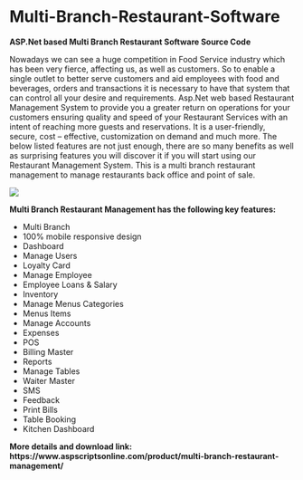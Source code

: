 # Multi-Branch-Restaurant-Software
<b>ASP.Net based Multi Branch Restaurant Software Source Code</b>

Nowadays we can see a huge competition in Food Service industry which has been very fierce, affecting us, as well as customers. So to enable a single outlet to better serve customers and aid employees with food and beverages, orders and transactions it is necessary to have that system that can control all your desire and requirements. Asp.Net web based Restaurant Management System to provide you a greater return on operations for your customers ensuring quality and speed of your Restaurant Services with an intent of reaching more guests and reservations. It is a user-friendly, secure, cost – effective, customization on demand and much more. The below listed features are not just enough, there are so many benefits as well as surprising features you will discover it if you will start using our Restaurant Management System. This is a multi branch restaurant management to manage restaurants back office and point of sale.

<img src="https://www.aspscriptsonline.com/wp-content/uploads/2017/11/Multi_Branch_Restaurant_Management_Software_2.png">

<b>Multi Branch Restaurant Management has the following key features:</b>

<ul>
<li>Multi Branch</li>
<li>100% mobile responsive design</li>
<li>Dashboard</li>
<li>Manage Users</li>
<li>Loyalty Card</li>
<li>Manage Employee</li>
<li>Employee Loans & Salary</li>
<li>Inventory</li>
<li>Manage Menus Categories</li>
<li>Menus Items</li>
<li>Manage Accounts</li>
<li>Expenses</li>
<li>POS</li>
<li>Billing Master</li>
<li>Reports</li>
<li>Manage Tables</li>
<li>Waiter Master</li>
<li>SMS</li>
<li>Feedback</li>
<li>Print Bills</li>
<li>Table Booking</li>
<li>Kitchen Dashboard</li>
</ul>
<b>More details and download link:</b><br>
<b>https://www.aspscriptsonline.com/product/multi-branch-restaurant-management/</b>
